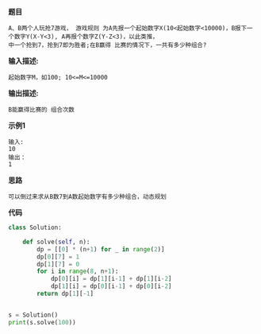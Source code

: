 **题目**
```
A、B两个人玩抢7游戏， 游戏规则 为A先报一个起始数字X(10<起始数字<10000)，B报下一个数字Y(X-Y<3), A再报个数字Z(Y-Z<3)，以此类推，
中一个抢到7，抢到7即为胜者;在B赢得 比赛的情况下，一共有多少种组合?
```
**输入描述:** 
```
起始数字M，如100; 10<=M<=10000
```
**输出描述:**
```
B能赢得比赛的 组合次数
```
**示例1**
```
输入:
10
输出：
1
```
**思路**
```
可以倒过来求从B数7到A数起始数字有多少种组合，动态规划
```
**代码**
```python
class Solution:

    def solve(self, n):
        dp = [[0] * (n+1) for _ in range(2)]
        dp[0][7] = 1
        dp[1][7] = 0
        for i in range(8, n+1):
            dp[0][i] = dp[1][i-1] + dp[1][i-2]
            dp[1][i] = dp[0][i-1] + dp[0][i-2]
        return dp[1][-1]


s = Solution()
print(s.solve(100))
```